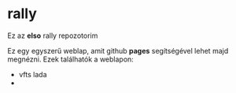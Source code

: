 # rally
Ez az **elso** rally repozotorim

Ez egy egyszerű weblap, amit github **pages** segítségével lehet majd megnézni.
Ezek találhatók a weblapon:
* vfts lada
*
